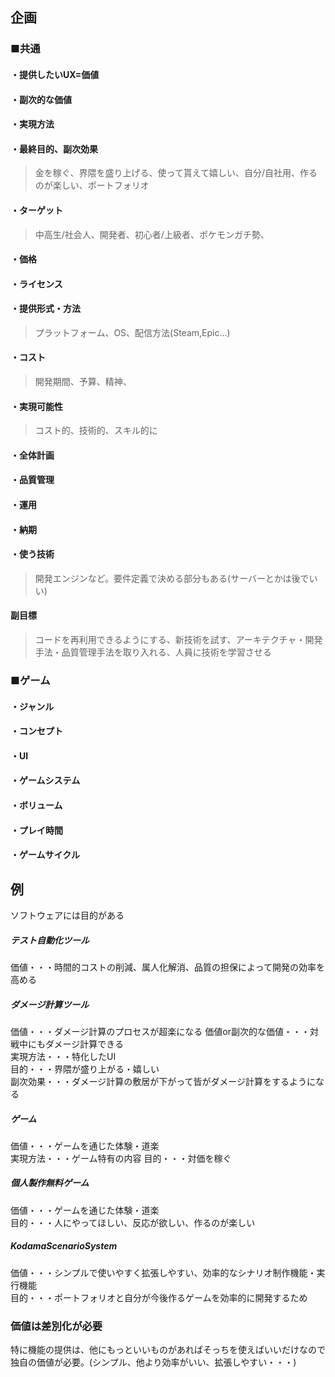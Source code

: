 ## 企画
### ■共通
#### ・提供したいUX=価値
#### ・副次的な価値
#### ・実現方法
#### ・最終目的、副次効果
> 金を稼ぐ、界隈を盛り上げる、使って貰えて嬉しい、自分/自社用、作るのが楽しい、ポートフォリオ
#### ・ターゲット
> 中高生/社会人、開発者、初心者/上級者、ポケモンガチ勢、
#### ・価格
#### ・ライセンス
#### ・提供形式・方法
> プラットフォーム、OS、配信方法(Steam,Epic...)
#### ・コスト
> 開発期間、予算、精神、
#### ・実現可能性
> コスト的、技術的、スキル的に
#### ・全体計画
#### ・品質管理
#### ・運用
#### ・納期
#### ・使う技術
> 開発エンジンなど。要件定義で決める部分もある(サーバーとかは後でいい)
#### 副目標
> コードを再利用できるようにする、新技術を試す、アーキテクチャ・開発手法・品質管理手法を取り入れる、人員に技術を学習させる  

### ■ゲーム
#### ・ジャンル
#### ・コンセプト
#### ・UI
#### ・ゲームシステム
#### ・ボリューム
#### ・プレイ時間
#### ・ゲームサイクル

## 例
ソフトウェアには目的がある  
##### テスト自動化ツール
価値・・・時間的コストの削減、属人化解消、品質の担保によって開発の効率を高める    
##### ダメージ計算ツール
価値・・・ダメージ計算のプロセスが超楽になる
価値or副次的な価値・・・対戦中にもダメージ計算できる  
実現方法・・・特化したUI  
目的・・・界隈が盛り上がる・嬉しい  
副次効果・・・ダメージ計算の敷居が下がって皆がダメージ計算をするようになる  
##### ゲーム
価値・・・ゲームを通じた体験・道楽  
実現方法・・・ゲーム特有の内容
目的・・・対価を稼ぐ  
##### 個人製作無料ゲーム
価値・・・ゲームを通じた体験・道楽  
目的・・・人にやってほしい、反応が欲しい、作るのが楽しい    
##### KodamaScenarioSystem
価値・・・シンプルで使いやすく拡張しやすい、効率的なシナリオ制作機能・実行機能  
目的・・・ポートフォリオと自分が今後作るゲームを効率的に開発するため  

### 価値は差別化が必要
特に機能の提供は、他にもっといいものがあればそっちを使えばいいだけなので独自の価値が必要。(シンプル、他より効率がいい、拡張しやすい・・・)  
